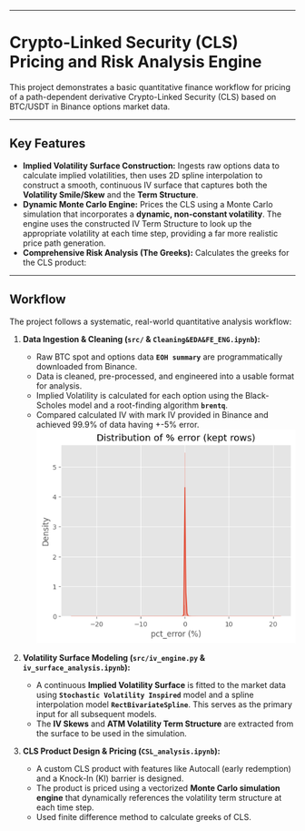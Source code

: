 -----

# Crypto-Linked Security (CLS) Pricing and Risk Analysis Engine

This project demonstrates a basic quantitative finance workflow for pricing of a path-dependent derivative Crypto-Linked Security (CLS) based on BTC/USDT in Binance options market data.

-----

## Key Features

  * **Implied Volatility Surface Construction:** Ingests raw options data to calculate implied volatilities, then uses 2D spline interpolation to construct a smooth, continuous IV surface that captures both the **Volatility Smile/Skew** and the **Term Structure**.
  * **Dynamic Monte Carlo Engine:** Prices the CLS using a Monte Carlo simulation that incorporates a **dynamic, non-constant volatility**. The engine uses the constructed IV Term Structure to look up the appropriate volatility at each time step, providing a far more realistic price path generation.
  * **Comprehensive Risk Analysis (The Greeks):** Calculates the greeks for the CLS product:

-----

## Workflow

The project follows a systematic, real-world quantitative analysis workflow:

1.  **Data Ingestion & Cleaning (`src/` & `Cleaning&EDA&FE_ENG.ipynb`):**

      * Raw BTC spot and options data **`EOH summary`** are programmatically downloaded from Binance.
      * Data is cleaned, pre-processed, and engineered into a usable format for analysis.
      * Implied Volatility is calculated for each option using the Black-Scholes model and a root-finding algorithm **`brentq`**.
      * Compared calculated IV with mark IV provided in Binance and achieved 99.9% of data having +-5% error.
      ![iv_error_distribution](outputs/iv_error_distribution.png)

2.  **Volatility Surface Modeling (`src/iv_engine.py` & `iv_surface_analysis.ipynb`):**

      * A continuous **Implied Volatility Surface** is fitted to the market data using **`Stochastic Volatility Inspired`** model and a spline interpolation model **`RectBivariateSpline`**. This serves as the primary input for all subsequent models.
      * The **IV Skews** and **ATM Volatility Term Structure** are extracted from the surface to be used in the simulation.

3.  **CLS Product Design & Pricing (`CSL_analysis.ipynb`):**

      * A custom CLS product with features like Autocall (early redemption) and a Knock-In (KI) barrier is designed.
      * The product is priced using a vectorized **Monte Carlo simulation engine** that dynamically references the volatility term structure at each time step.
      * Used finite difference method to calculate greeks of CLS.